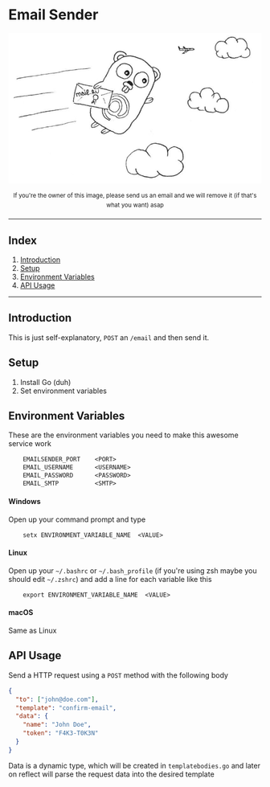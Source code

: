 # Email Sender

![alt](/docs/images/gopher-email.jpeg?raw=true)
<p align="center">
<sup>If you're the owner of this image, please send us an email and we will remove it (if that's what you want) asap</sup>
</p>

---

## Index
1. [Introduction](#introduction)
2. [Setup](#setup)
3. [Environment Variables](#environment-variables)
4. [API Usage](#api-usage)


---

## Introduction
This is just self-explanatory, `POST` an `/email` and then send it.

## Setup
1. Install Go (duh)
2. Set environment variables

## Environment Variables

These are the environment variables you need to make this awesome service work
``` shell
    EMAILSENDER_PORT    <PORT>
    EMAIL_USERNAME      <USERNAME>
    EMAIL_PASSWORD      <PASSWORD>
    EMAIL_SMTP          <SMTP>
```

#### Windows

Open up your command prompt and type
```pwsh
    setx ENVIRONMENT_VARIABLE_NAME  <VALUE>
```

#### Linux

Open up your `~/.bashrc` or `~/.bash_profile` (if you're using zsh maybe you should edit `~/.zshrc`) and add a line for each variable like this

``` shell
    export ENVIRONMENT_VARIABLE_NAME  <VALUE>
```

#### macOS

Same as Linux

## API Usage

Send a HTTP request using a `POST` method with the following body

```json
{
  "to": ["john@doe.com"],
  "template": "confirm-email",
  "data": {
    "name": "John Doe",
    "token": "F4K3-T0K3N"
  }
}
```

Data is a dynamic type, which will be created in `templatebodies.go` and later on reflect will parse the request data into the desired template
